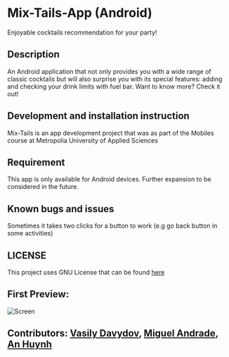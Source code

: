 # Mix-Tails-App (Android)
Enjoyable cocktails recommendation for your party!

## Description
An Android application that not only provides you with a wide range of classic cocktails but will also surprise you with its special features: adding and checking your drink limits with fuel bar. Want to know more? Check it out! 

## Development and installation instruction
Mix-Tails is an app development project that was as part of the Mobiles course at Metropolia University of Applied Sciences

## Requirement
This app is only available for Android devices. Further expansion to be considered in the future.

## Known bugs and issues
Sometimes it takes two clicks for a button to work (e.g go back button in some activities)

## LICENSE
This project uses GNU License that can be found [here](https://github.com/vas-dav/Mix-Tails-Android-App/blob/main/LICENSE)

 ## First Preview:
 
 ![Screen](https://github.com/vas-dav/Mix-Tails-Android-App/blob/main/Mix-Tails%20Preview.png)
 
 ## Contributors: [Vasily Davydov](https://github.com/vas-dav), [Miguel Andrade](https://github.com/migiFi), [An Huynh](https://github.com/anniehuynh)
